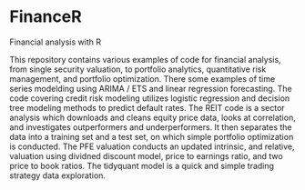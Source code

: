 # FinanceR
Financial analysis with R

This repository contains various examples of code for financial analysis, from single security valuation, to portfolio analytics, quantitative risk management, and portfolio optimization. There some examples of time series modelding using ARIMA / ETS and linear regression forecasting. The code covering credit risk modeling utilizes logistic regression and decision tree modeling methods to predict default rates. The REIT code is a sector analysis which downloads and cleans equity price data, looks at correlation, and investigates outperformers and underperformers. It then separates the data into a training set and a test set, on which simple portfolio optimization is conducted. The PFE valuation conducts an updated intrinsic, and relative, valuation using dividned discount model, price to earnings ratio, and two price to book ratios. The tidyquant model is a quick and simple trading strategy data exploration. 
